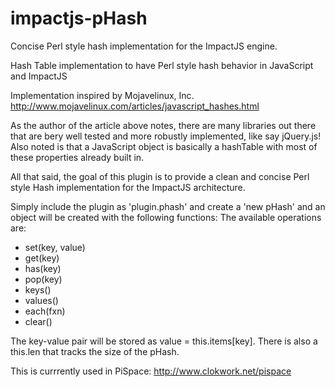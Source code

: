 impactjs-pHash
==============

Concise Perl style hash implementation for the ImpactJS engine.

Hash Table implementation to have Perl style hash behavior in JavaScript and ImpactJS

Implementation inspired by Mojavelinux, Inc.
http://www.mojavelinux.com/articles/javascript_hashes.html

As the author of the article above notes, there are many libraries out there that are bery well tested and more robustly implemented, like say jQuery.js! Also noted is that a JavaScript object is basically a hashTable with most of these properties already built in. 

All that said, the goal of this plugin is to provide a clean and concise Perl style Hash implementation for the ImpactJS architecture.

Simply include the plugin as 'plugin.phash' and create a 'new pHash' and an object will be created with the following functions:
The available operations are:
* set(key, value)
* get(key)
* has(key)
* pop(key)
* keys()
* values()
* each(fxn)
* clear()

The key-value pair will be stored as value = this.items[key].  There is also a this.len that tracks the size of the pHash.

This is currrently used in PiSpace: http://www.clokwork.net/pispace
